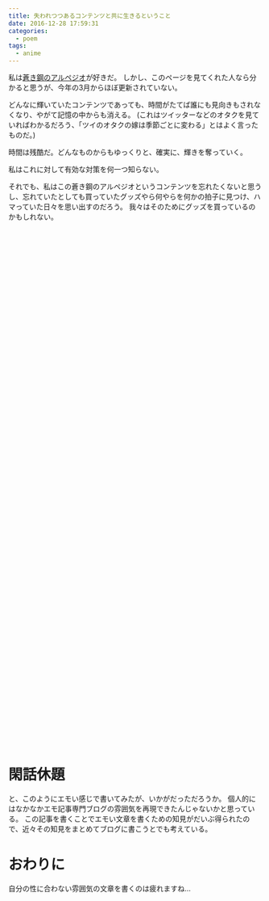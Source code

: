 ```yaml
---
title: 失われつつあるコンテンツと共に生きるということ
date: 2016-12-28 17:59:31
categories:
  - poem
tags:
  - anime
---
```


私は[蒼き鋼のアルペジオ](http://aokihagane.com/)が好きだ。
しかし、このページを見てくれた人なら分かると思うが、今年の3月からほぼ更新されていない。


どんなに輝いていたコンテンツであっても、時間がたてば誰にも見向きもされなくなり、やがて記憶の中からも消える。
(これはツイッターなどのオタクを見ていればわかるだろう、「ツイのオタクの嫁は季節ごとに変わる」とはよく言ったものだ。)


時間は残酷だ。どんなものからもゆっくりと、確実に、輝きを奪っていく。


私はこれに対して有効な対策を何一つ知らない。


それでも、私はこの蒼き鋼のアルペジオというコンテンツを忘れたくないと思うし、忘れていたとしても買っていたグッズやら何やらを何かの拍子に見つけ、ハマっていた日々を思い出すのだろう。
我々はそのためにグッズを買っているのかもしれない。

<br><br><br><br><br><br><br><br><br><br><br><br><br><br><br><br><br><br><br><br><br><br><br><br><br><br><br><br><br><br>
<br><br><br><br><br><br><br><br><br><br><br><br><br><br><br><br><br><br><br><br><br><br><br><br><br><br><br><br><br><br>

# 閑話休題

と、このようにエモい感じで書いてみたが、いかがだっただろうか。
個人的にはなかなかエモ記事専門ブログの雰囲気を再現できたんじゃないかと思っている。
この記事を書くことでエモい文章を書くための知見がだいぶ得られたので、近々その知見をまとめてブログに書こうとでも考えている。

# おわりに

自分の性に合わない雰囲気の文章を書くのは疲れますね…